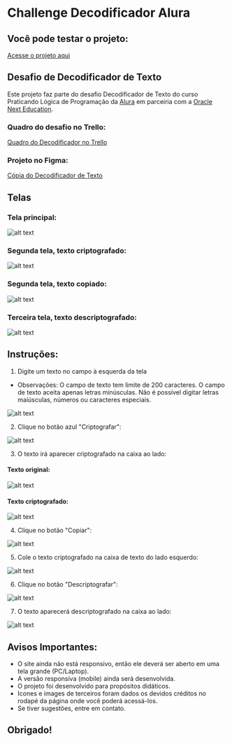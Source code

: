 # Challenge Decodificador Alura

## Você pode testar o projeto:

<a href="https://decodificador-challenge.netlify.app/">Acesse o projeto aqui</a>


## Desafio de Decodificador de Texto

Este projeto faz parte do desafio Decodificador de Texto do curso Praticando Lógica de Programação da <a href="https://www.alura.com.br/" target="_blank">Alura</a> em parceiria com a <a href="https://www.oracle.com/br/education/oracle-next-education/" target="_blank" >Oracle Next Education</a>.

### Quadro do desafio no Trello:

<a href="https://trello.com/b/kYOBy8Aq/desafio-decodificador-alura" target="_blank">Quadro do Decodificador no Trello</a>

### Projeto no Figma:

 <a href="https://www.figma.com/design/edqRiWIbTxSbuaQtONqtJI/Alura-Challenge---Desafio-1---L%C3%B3gica-(Copy)?node-id=0-1&t=Ts3eSEsbmkq89jU9-0" target="_blank">Cópia do Decodificador de Texto</a>


## Telas

### Tela principal:
![alt text](/assets/tela-inicial.png)

### Segunda tela, texto criptografado:
![alt text](/assets/tela-criptografado.png)

### Segunda tela, texto copiado:
![alt text](/assets/tela-criptografar-02.png)

### Terceira tela, texto descriptografado:
![alt text](/assets/tela-descriptografar.png)

## Instruções:

1. Digite um texto no campo à esquerda da tela
- Observações:
    O campo de texto tem limite de 200 caracteres.
    O campo de texto aceita apenas letras minúsculas.
    Não é possível digitar letras maiúsculas, números ou caracteres especiais.

![alt text](/assets/textarea.png)

2. Clique no botão azul "Criptografar":

![alt text](/assets/botao-criptografar.png)

3. O texto irá aparecer criptografado na caixa ao lado:

#### Texto original:
![alt text](/assets/texto-original.png)

#### Texto criptografado:
![alt text](/assets/texto-criptografado.png)

4. Clique no botão "Copiar":

![alt text](/assets/botao-copiar.png)

5. Cole o texto criptografado na caixa de texto do lado esquerdo:

![alt text](/assets/texto-criptografado-02.png)

6. Clique no botão "Descriptografar":

![alt text](/assets/botao-descriptografar.png)

7. O texto aparecerá descriptografado na caixa ao lado:

![alt text](/assets/texto-descriptografado-final.png)


## Avisos Importantes:

- O site ainda não está responsivo, então ele deverá ser aberto em uma tela grande (PC/Laptop).
- A versão responsíva (mobile) ainda será desenvolvida.
- O projeto foi desenvolvido para propósitos didáticos.
- Icones e images de terceiros foram dados os devidos créditos no rodapé da página onde você poderá acessá-los.
- Se tiver sugestões, entre em contato.

## Obrigado!